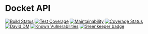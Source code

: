 # Docket API

[![Build Status](https://travis-ci.org/docket-fyi/docket-api.svg?branch=develop)](https://travis-ci.org/docket-fyi/docket-api)
[![Test Coverage](https://api.codeclimate.com/v1/badges/be2ba1df06beee8af83c/test_coverage)](https://codeclimate.com/github/docket-fyi/docket-api/test_coverage)
[![Maintainability](https://api.codeclimate.com/v1/badges/be2ba1df06beee8af83c/maintainability)](https://codeclimate.com/github/docket-fyi/docket-api/maintainability)
[![Coverage Status](https://coveralls.io/repos/github/docket-fyi/docket-api/badge.svg?branch=develop)](https://coveralls.io/github/docket-fyi/docket-api?branch=develop)
[![David DM](https://david-dm.org/docket-fyi/docket-api.svg)](https://david-dm.org)
[![Known Vulnerabilities](https://snyk.io/test/github/docket-fyi/docket-api/badge.svg)](https://snyk.io/test/github/docket-fyi/docket-api) [![Greenkeeper badge](https://badges.greenkeeper.io/docket-fyi/docket-api.svg)](https://greenkeeper.io/)
